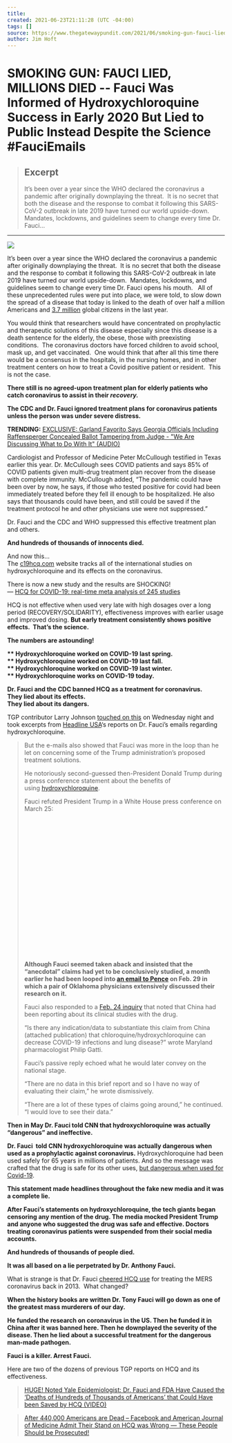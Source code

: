 ```yaml
---
title:
created: 2021-06-23T21:11:28 (UTC -04:00)
tags: []
source: https://www.thegatewaypundit.com/2021/06/smoking-gun-fauci-lied-millions-died-fauci-informed-hydroxychloroquine-worked-lied-public-instead-despite-science-fauciemails/
author: Jim Hoft
---
```


# SMOKING GUN: FAUCI LIED, MILLIONS DIED -- Fauci Was Informed of Hydroxychloroquine Success in Early 2020 But Lied to Public Instead Despite the Science #FauciEmails

> ## Excerpt
> It’s been over a year since the WHO declared the coronavirus a pandemic after originally downplaying the threat.  It is no secret that both the disease and the response to combat it following this SARS-CoV-2 outbreak in late 2019 have turned our world upside-down.  Mandates, lockdowns, and guidelines seem to change every time Dr. Fauci…

---
![](https://www.thegatewaypundit.com/wp-content/uploads/F0EFBF54-867E-4737-B2A5-99D0728CC073.jpeg)

It’s been over a year since the WHO declared the coronavirus a pandemic after originally downplaying the threat.  It is no secret that both the disease and the response to combat it following this SARS-CoV-2 outbreak in late 2019 have turned our world upside-down.  Mandates, lockdowns, and guidelines seem to change every time Dr. Fauci opens his mouth.   All of these unprecedented rules were put into place, we were told, to slow down the spread of a disease that today is linked to the death of over half a million Americans and [3.7 million](https://www.worldometers.info/coronavirus/) global citizens in the last year.

You would think that researchers would have concentrated on prophylactic and therapeutic solutions of this disease especially since this disease is a death sentence for the elderly, the obese, those with preexisting conditions.  The coronavirus doctors have forced children to avoid school, mask up, and get vaccinated.  One would think that after all this time there would be a consensus in the hospitals, in the nursing homes, and in other treatment centers on how to treat a Covid positive patient or resident.  This is not the case.

**There still is no agreed-upon treatment plan for elderly patients who catch coronavirus to assist in their _recovery._**

**The CDC and Dr. Fauci ignored treatment plans for coronavirus patients unless the person was under severe distress.**

**TRENDING:** [EXCLUSIVE: Garland Favorito Says Georgia Officials Including Raffensperger Concealed Ballot Tampering from Judge - "We Are Discussing What to Do With It" (AUDIO)](https://www.thegatewaypundit.com/2021/06/exclusive-garland-favorito-says-georgia-officials-including-raffensperger-concealed-ballot-tampering-judge-discussing-audio/)

Cardiologist and Professor of Medicine Peter McCullough testified in Texas earlier this year. Dr. McCullough sees COVID patients and says 85% of COVID patients given multi-drug treatment plan recover from the disease with complete immunity. McCullough added, “The pandemic could have been over by now, he says, if those who tested positive for covid had been immediately treated before they fell ill enough to be hospitalized. He also says that thousands could have been, and still could be saved if the treatment protocol he and other physicians use were not suppressed.”

Dr. Fauci and the CDC and WHO suppressed this effective treatment plan and others.

**And hundreds of thousands of innocents died.**

And now this…  
The [c19hcq.com](https://c19hcq.com/) website tracks all of the international studies on hydroxychloroquine and its effects on the coronavirus.

There is now a new study and the results are SHOCKING!  
— [HCQ for COVID-19: real-time meta analysis of 245 studies](https://c19hcq.com/)

HCQ is not effective when used very late with high dosages over a long period (RECOVERY/SOLIDARITY), effectiveness improves with earlier usage and improved dosing. **But early treatment consistently shows positive effects.  That’s the science.**

**The numbers are astounding!**

**\*\* Hydroxychloroquine worked on COVID-19 last spring.  
\*\* Hydroxychloroquine worked on COVID-19 last fall.  
\*\* Hydroxychloroquine worked on COVID-19 last winter.  
\*\* Hydroxychloroquine works on COVID-19 today.**

**Dr. Fauci and the CDC banned HCQ as a treatment for coronavirus.**  
**They lied about its effects.**  
**They lied about its dangers.**

TGP contributor Larry Johnson [touched on this](https://www.thegatewaypundit.com/2021/06/fauci-fiddled-corona-spread-like-wildfire/) on Wednesday night and took excerpts from [Headline USA](https://headlineusa.com/fauci-schmooze-cbs-ignore-trump/?utm_source=HUSAemail&utm_medium=email&utm_campaign=HUSAemail)‘s reports on Dr. Fauci’s emails regarding hydroxychloroquine.

> But the e-mails also showed that Fauci was more in the loop than he let on concerning some of the Trump administration’s proposed treatment solutions.
> 
> He notoriously second-guessed then-President Donald Trump during a press conference statement about the benefits of using [hydroxychloroquine](https://headlineusa.com/tag/hydroxychloroquine).
> 
> Fauci refuted President Trump in a White House press conference on March 25:
> 
> <iframe loading="lazy" title="YouTube video player" data-src="https://www.youtube.com/embed/DaDLya6j7jI" allowfullscreen="allowfullscreen" width="560" height="315" frameborder="0"></iframe>
> 
> **Although Fauci seemed taken aback and insisted that the “anecdotal” claims had yet to be conclusively studied, a month earlier he had been looped into [an email to Pence](https://www.documentcloud.org/documents/20793561-leopold-nih-foia-anthony-fauci-emails#document/p153) on Feb. 29 in which a pair of Oklahoma physicians extensively discussed their research on it.**
> 
> Fauci also responded to a [Feb. 24 inquiry](https://www.documentcloud.org/documents/20793561-leopold-nih-foia-anthony-fauci-emails#document/p456) that noted that China had been reporting about its clinical studies with the drug.
> 
> “Is there any indication/data to substantiate this claim from China (attached publication) that chloroquine/hydroxychloroquine can decrease COVID-19 infections and lung disease?” wrote Maryland pharmacologist Philip Gatti.
> 
> Fauci’s passive reply echoed what he would later convey on the national stage.
> 
> “There are no data in this brief report and so I have no way of evaluating their claim,” he wrote dismissively.
> 
> “There are a lot of these types of claims going around,” he continued. “I would love to see their data.”

**Then in May Dr. Fauci told CNN that hydroxychloroquine was actually “dangerous” and ineffective.**

**Dr. Fauci  told CNN hydroxychloroquine was actually dangerous when used as a prophylactic against coronavirus.** Hydroxychloroquine had been used safely for 65 years in millions of patients. And so the message was crafted that the drug is safe for its other uses, [but dangerous when used for Covid-19](https://www.nbcnews.com/news/world/who-temporarily-halts-trial-hydroxychloroquine-over-safety-concerns-n1214341).

**This statement made headlines throughout the fake new media and it was a complete lie.**

**After Fauci’s statements on hydroxychloroquine, the tech giants began censoring any mention of the drug. The media mocked President Trump and anyone who suggested the drug was safe and effective. Doctors treating coronavirus patients were suspended from their social media accounts.**

**And hundreds of thousands of people died.**

**It was all based on a lie perpetrated by Dr. Anthony Fauci.**

What is strange is that Dr. Fauci [cheered HCQ use](https://www.thegatewaypundit.com/2020/04/wow-dr-fauci-cheered-hydroxychloroquine-success-treating-mers-coronavirus-2013-today-skeptical-weird/) for treating the MERS coronavirus back in 2013.  What changed?

**When the history books are written Dr. Tony Fauci will go down as one of the greatest mass murderers of our day.**

**He funded the research on coronavirus in the US. Then he funded it in China after it was banned here. Then he downplayed the severity of the disease. Then he lied about a successful treatment for the dangerous man-made pathogen.**

**Fauci is a killer. Arrest Fauci.**

Here are two of the dozens of previous TGP reports on HCQ and its effectiveness.

> [HUGE! Noted Yale Epidemiologist: Dr. Fauci and FDA Have Caused the ‘Deaths of Hundreds of Thousands of Americans’ that Could Have been Saved by HCQ (VIDEO)](https://www.thegatewaypundit.com/2020/08/huge-noted-yale-epidemiologist-dr-fauci-fda-caused-deaths-hundreds-thousands-americans-saved-hcq-video/)

> [After 440,000 Americans are Dead – Facebook and American Journal of Medicine Admit Their Stand on HCQ was Wrong — These People Should be Prosecuted!](https://www.thegatewaypundit.com/2021/01/440000-americans-dead-facebook-american-journal-medicine-admit-stand-hcq-wrong-people-prosecuted/)
